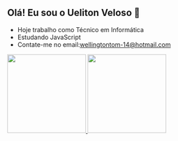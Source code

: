 ## Olá! Eu sou o Ueliton Veloso 👋
- Hoje trabalho como Técnico em Informática
- Estudando JavaScript
- Contate-me no email:wellingtontom-14@hotmail.com

<div>
  <a href="https://github.com/Ueliton-veloso">
  <img height="180cm" src="https://github-readme-stats.vercel.app/api?username=Ueliton-veloso&theme=radical&show_icons=true" >
  <img height="180cm" src="https://github-readme-stats.vercel.app/api/top-langs/?username=Ueliton-veloso&layout=compact&theme=radical" >
</div>



